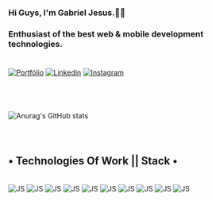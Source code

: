 

### Hi Guys, I'm Gabriel Jesus.🤙🏾



### Enthusiast of the best web & mobile development technologies. 


#

[![Portfólio](https://img.shields.io/badge/Blogger-FF5722?style=for-the-badge&logo=blogger&logoColor=white)](http://niracakes.com.br) 
[![Linkedin](https://img.shields.io/badge/LinkedIn-0077B5?style=for-the-badge&logo=linkedin&logoColor=white)](https://www.linkedin.com/in/gabriel--jesus/)
[![Instagram](https://img.shields.io/badge/Instagram-E4405F?style=for-the-badge&logo=instagram&logoColor=white)](https://www.instagram.com/gabriel_jesus.vix//)

#

</br>

![Anurag's GitHub stats](https://github-readme-stats.vercel.app/api?username=Gabriel-Jesusvix&show_icons=true&theme=dracula)

</br>

#

## • Technologies Of Work || Stack •

<div style="display: inline_block"></br>
  <img aling=" center"alt="JS"src="https://img.shields.io/badge/JavaScript-F7DF1E?style=for-the-badge&logo=javascript&logoColor=black">
  <img aling=" center"alt="JS"src="https://img.shields.io/badge/HTML5-E34F26?style=for-the-badge&logo=html5&logoColor=white">
  <img aling=" center"alt="JS"src="https://img.shields.io/badge/CSS3-1572B6?style=for-the-badge&logo=css3&logoColor=white">
  <img aling=" center"alt="JS"src="https://img.shields.io/badge/TypeScript-007ACC?style=for-the-badge&logo=typescript&logoColor=white">
  <img aling=" center"alt="JS"src="https://img.shields.io/badge/Node.js-43853D?style=for-the-badge&logo=node.js&logoColor=white">
  <img aling=" center"alt="JS"src="https://img.shields.io/badge/Express.js-404D59?style=for-the-badge">
  <img aling=" center"alt="JS"src="https://img.shields.io/badge/React-20232A?style=for-the-badge&logo=react&logoColor=61DAFB">
  <img aling=" center"alt="JS"src="https://img.shields.io/badge/React_Native-20232A?style=for-the-badge&logo=react&logoColor=61DAFB">
  <img aling=" center"alt="JS"src="https://img.shields.io/badge/Tailwind_CSS-38B2AC?style=for-the-badge&logo=tailwind-css&logoColor=white">
  <img aling=" center"alt="JS"src="https://img.shields.io/badge/styled--components-DB7093?style=for-the-badge&logo=styled-components&logoColor=white">
</div>
